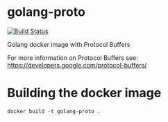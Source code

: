 # golang-proto

[![Build Status](https://travis-ci.org/bvwells/golang-proto.svg?branch=master)](https://travis-ci.org/bvwells/golang-proto)

Golang docker image with Protocol Buffers

For more information on Protocol Buffers see:
https://developers.google.com/protocol-buffers/

# Building the docker image

```
docker build -t golang-proto .
```